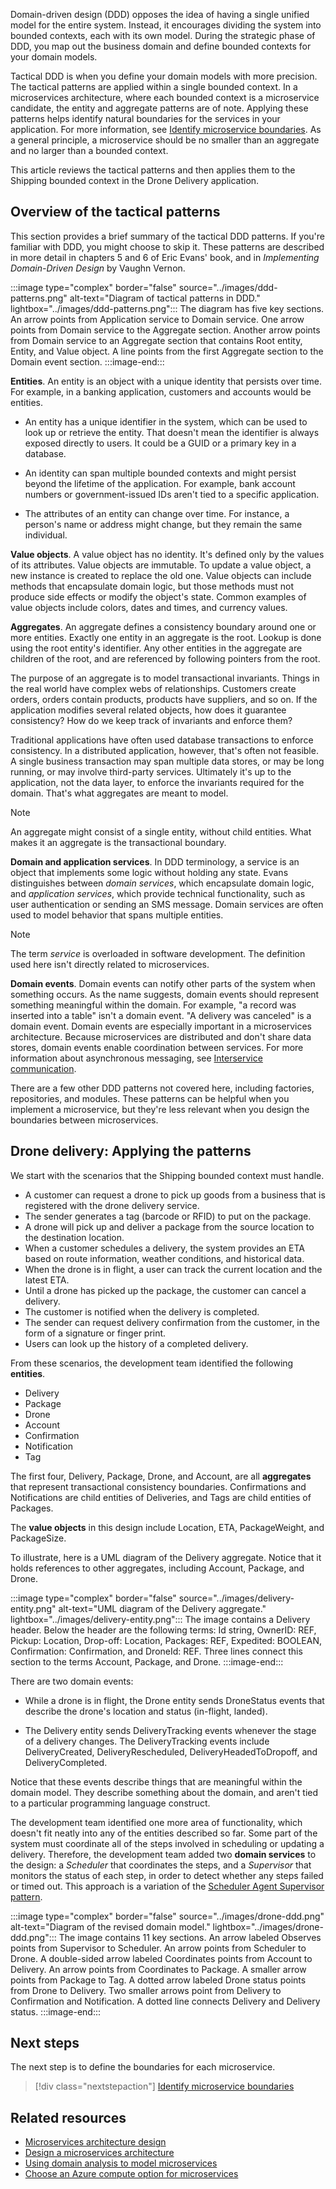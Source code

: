 Domain-driven design (DDD) opposes the idea of having a single unified model for the entire system. Instead, it encourages dividing the system into bounded contexts, each with its own model. During the strategic phase of DDD, you map out the business domain and define bounded contexts for your domain models.

Tactical DDD is when you define your domain models with more precision. The tactical patterns are applied within a single bounded context. In a microservices architecture, where each bounded context is a microservice candidate, the entity and aggregate patterns are of note. Applying these patterns helps identify natural boundaries for the services in your application. For more information, see [Identify microservice boundaries](./microservice-boundaries.yml). As a general principle, a microservice should be no smaller than an aggregate and no larger than a bounded context.

This article reviews the tactical patterns and then applies them to the Shipping bounded context in the Drone Delivery application.

## Overview of the tactical patterns

This section provides a brief summary of the tactical DDD patterns. If you're familiar with DDD, you might choose to skip it. These patterns are described in more detail in chapters 5 and 6 of Eric Evans' book, and in *Implementing Domain-Driven Design* by Vaughn Vernon.

:::image type="complex" border="false" source="../images/ddd-patterns.png" alt-text="Diagram of tactical patterns in DDD." lightbox="../images/ddd-patterns.png":::
   The diagram has five key sections. An arrow points from Application service to Domain service. One arrow points from Domain service to the Aggregate section. Another arrow points from Domain service to an Aggregate section that contains Root entity, Entity, and Value object. A line points from the first Aggregate section to the Domain event section.
:::image-end:::

**Entities**. An entity is an object with a unique identity that persists over time. For example, in a banking application, customers and accounts would be entities.

- An entity has a unique identifier in the system, which can be used to look up or retrieve the entity. That doesn't mean the identifier is always exposed directly to users. It could be a GUID or a primary key in a database.

- An identity can span multiple bounded contexts and might persist beyond the lifetime of the application. For example, bank account numbers or government-issued IDs aren't tied to a specific application.

- The attributes of an entity can change over time. For instance, a person's name or address might change, but they remain the same individual.

**Value objects**. A value object has no identity. It's defined only by the values of its attributes. Value objects are immutable. To update a value object, a new instance is created to replace the old one. Value objects can include methods that encapsulate domain logic, but those methods must not produce side effects or modify the object's state. Common examples of value objects include colors, dates and times, and currency values.

**Aggregates**. An aggregate defines a consistency boundary around one or more entities. Exactly one entity in an aggregate is the root. Lookup is done using the root entity's identifier. Any other entities in the aggregate are children of the root, and are referenced by following pointers from the root.

The purpose of an aggregate is to model transactional invariants. Things in the real world have complex webs of relationships. Customers create orders, orders contain products, products have suppliers, and so on. If the application modifies several related objects, how does it guarantee consistency? How do we keep track of invariants and enforce them?

Traditional applications have often used database transactions to enforce consistency. In a distributed application, however, that's often not feasible. A single business transaction may span multiple data stores, or may be long running, or may involve third-party services. Ultimately it's up to the application, not the data layer, to enforce the invariants required for the domain. That's what aggregates are meant to model.

> [!NOTE]
> An aggregate might consist of a single entity, without child entities. What makes it an aggregate is the transactional boundary.

**Domain and application services**. In DDD terminology, a service is an object that implements some logic without holding any state. Evans distinguishes between *domain services*, which encapsulate domain logic, and *application services*, which provide technical functionality, such as user authentication or sending an SMS message. Domain services are often used to model behavior that spans multiple entities.

> [!NOTE]
> The term *service* is overloaded in software development. The definition used here isn't directly related to microservices.

**Domain events**. Domain events can notify other parts of the system when something occurs. As the name suggests, domain events should represent something meaningful within the domain. For example, "a record was inserted into a table" isn't a domain event. "A delivery was canceled" is a domain event. Domain events are especially important in a microservices architecture. Because microservices are distributed and don't share data stores, domain events enable coordination between services. For more information about asynchronous messaging, see [Interservice communication](../design/interservice-communication.yml).

There are a few other DDD patterns not covered here, including factories, repositories, and modules. These patterns can be helpful when you implement a microservice, but they're less relevant when you design the boundaries between microservices.

## Drone delivery: Applying the patterns

We start with the scenarios that the Shipping bounded context must handle.

- A customer can request a drone to pick up goods from a business that is registered with the drone delivery service.
- The sender generates a tag (barcode or RFID) to put on the package.
- A drone will pick up and deliver a package from the source location to the destination location.
- When a customer schedules a delivery, the system provides an ETA based on route information, weather conditions, and historical data.
- When the drone is in flight, a user can track the current location and the latest ETA.
- Until a drone has picked up the package, the customer can cancel a delivery.
- The customer is notified when the delivery is completed.
- The sender can request delivery confirmation from the customer, in the form of a signature or finger print.
- Users can look up the history of a completed delivery.

From these scenarios, the development team identified the following **entities**.

- Delivery
- Package
- Drone
- Account
- Confirmation
- Notification
- Tag

The first four, Delivery, Package, Drone, and Account, are all **aggregates** that represent transactional consistency boundaries. Confirmations and Notifications are child entities of Deliveries, and Tags are child entities of Packages.

The **value objects** in this design include Location, ETA, PackageWeight, and PackageSize.

To illustrate, here is a UML diagram of the Delivery aggregate. Notice that it holds references to other aggregates, including Account, Package, and Drone.

:::image type="complex" border="false" source="../images/delivery-entity.png" alt-text="UML diagram of the Delivery aggregate." lightbox="../images/delivery-entity.png":::
   The image contains a Delivery header. Below the header are the following terms: Id string, OwnerID: REF, Pickup: Location, Drop-off: Location, Packages: REF, Expedited: BOOLEAN, Confirmation: Confirmation, and DroneId: REF. Three lines connect this section to the terms Account, Package, and Drone.
:::image-end:::

There are two domain events:

- While a drone is in flight, the Drone entity sends DroneStatus events that describe the drone's location and status (in-flight, landed).

- The Delivery entity sends DeliveryTracking events whenever the stage of a delivery changes. The DeliveryTracking events include DeliveryCreated, DeliveryRescheduled, DeliveryHeadedToDropoff, and DeliveryCompleted.

Notice that these events describe things that are meaningful within the domain model. They describe something about the domain, and aren't tied to a particular programming language construct.

The development team identified one more area of functionality, which doesn't fit neatly into any of the entities described so far. Some part of the system must coordinate all of the steps involved in scheduling or updating a delivery. Therefore, the development team added two **domain services** to the design: a *Scheduler* that coordinates the steps, and a *Supervisor* that monitors the status of each step, in order to detect whether any steps failed or timed out. This approach is a variation of the [Scheduler Agent Supervisor pattern](../../patterns/scheduler-agent-supervisor.yml).

:::image type="complex" border="false" source="../images/drone-ddd.png" alt-text="Diagram of the revised domain model." lightbox="../images/drone-ddd.png":::
   The image contains 11 key sections. An arrow labeled Observes points from Supervisor to Scheduler. An arrow points from Scheduler to Drone. A double-sided arrow labeled Coordinates points from Account to Delivery. An arrow points from Coordinates to Package. A smaller arrow points from Package to Tag. A dotted arrow labeled Drone status points from Drone to Delivery. Two smaller arrows point from Delivery to Confirmation and Notification. A dotted line connects Delivery and Delivery status.
:::image-end:::

## Next steps

The next step is to define the boundaries for each microservice.

> [!div class="nextstepaction"]
> [Identify microservice boundaries](./microservice-boundaries.yml)

## Related resources

- [Microservices architecture design](../../guide/architecture-styles/microservices.md)
- [Design a microservices architecture](../../microservices/design/index.md)
- [Using domain analysis to model microservices](domain-analysis.md)
- [Choose an Azure compute option for microservices](../../microservices/design/compute-options.md)
